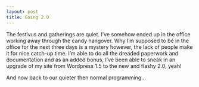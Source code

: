 ```yaml
---
layout: post
title: Going 2.0
---
```

The festivus and gatherings are quiet. I’ve somehow ended up in the office working away through the candy hangover. Why I’m supposed to be in the office for the next three days is a mystery however, the lack of people make it for nice catch-up time. I’m able to do all the dreaded paperwork and documentation and as an added bonus, I’ve been able to sneak in an upgrade of my site from Wordpress 1.5 to the new and flashy 2.0, yeah!

And now back to our quieter then normal programming…
